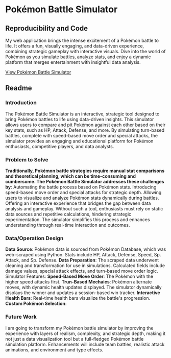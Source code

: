 # Pokémon Battle Simulator

## Reproducibility and Code
My web application brings the intense excitement of a Pokémon battle to life. It offers a fun, visually engaging, and data-driven experience, combining strategic gameplay with interactive visuals. Dive into the world of Pokémon as you simulate battles, analyze stats, and enjoy a dynamic platform that merges entertainment with insightful data analysis.

[View Pokémon Battle Simulator](https://drews-final-project.streamlit.app/) 

## Readme

### Introduction
The Pokémon Battle Simulator is an interactive, strategic tool designed to bring Pokémon battles to life using data-driven insights. This simulator allows users to compare and pit Pokémon against each other based on their key stats, such as HP, Attack, Defense, and more. By simulating turn-based battles, complete with speed-based move order and special attacks, the simulator provides an engaging and educational platform for Pokémon enthusiasts, competitive players, and data analysts.

### Problem to Solve
**Traditionally, Pokémon battle strategies require manual stat comparisons and theoretical planning, which can be time-consuming and cumbersome. The Pokémon Battle Simulator addresses these challenges by**:
Automating the battle process based on Pokémon stats.
Introducing speed-based move order and special attacks for strategic depth.
Allowing users to visualize and analyze Pokémon stats dynamically during battles.
Offering an interactive experience that bridges the gap between data analysis and gameplay.
Without such a tool, enthusiasts must rely on static data sources and repetitive calculations, hindering strategic experimentation. The simulator simplifies this process and enhances understanding through real-time interaction and outcomes.

### Data/Operation Design
**Data Source**:
Pokémon data is sourced from Pokémon Database, which was web-scraped using Python.
Stats include HP, Attack, Defense, Speed, Sp. Attack, and Sp. Defense.
**Data Preparation**:
The scraped data underwent cleaning and transformation for use in simulations.
Calculated fields include damage values, special attack effects, and turn-based move order logic.
Simulator Features:
**Speed-Based Move Order**:
The Pokémon with the higher speed attacks first.
**Trun-Based Mechaics**:
Pokémon alternate moves, with dynamic health updates displayed.
The simulator dynamically displays the winner and updates a session-based win tracker.
**Interactive Health Bars**:
Real-time health bars visualize the battle's progression.
**Custom Pokémon Selection**:

### Future Work
I am going to transform my Pokémon battle simulator by improving the experience with layers of realism, complexity, and strategic depth, making it not just a data visualization tool but a full-fledged Pokémon battle simulation platform. Enhancements will include team battles, realistic attack animations, and environment and type effects.
